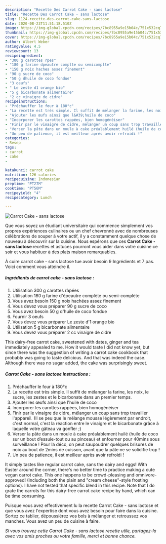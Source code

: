 ```yaml
---
description: "Recette Des Carrot Cake - sans lactose"
title: "Recette Des Carrot Cake - sans lactose"
slug: 1124-recette-des-carrot-cake-sans-lactose
date: 2020-08-23T11:51:18.510Z
image: https://img-global.cpcdn.com/recipes/7bc8955a9e15b04c/751x532cq70/carrot-cake-sans-lactose-photo-principale-de-la-recette.jpg
thumbnail: https://img-global.cpcdn.com/recipes/7bc8955a9e15b04c/751x532cq70/carrot-cake-sans-lactose-photo-principale-de-la-recette.jpg
cover: https://img-global.cpcdn.com/recipes/7bc8955a9e15b04c/751x532cq70/carrot-cake-sans-lactose-photo-principale-de-la-recette.jpg
author: Albert Weber
ratingvalue: 4.5
reviewcount: 13
recipeingredient:
- "300 g carottes rpes"
- "180 g farine dpeautre complte ou semicomplte"
- "150 g noix haches assez finement"
- "90 g sucre de coco"
- "50 g dhuile de coco fondue"
- "3 oeufs"
- " Le zeste d1 orange bio"
- "5 g bicarbonate alimentaire"
- "2 cc vinaigre de cidre"
recipeinstructions:
- "Préchauffer le four à 180°c"
- "La recette est très simple. Il suffit de mélanger la farine, les noix, le sucre, les zestes et le bicarbonate dans un premier temps."
- "Ajouter les œufs ainsi que l&#39;huile de coco"
- "Incorporer les carottes rappées, bien homogénéiser"
- "Finir par le vinaigre de cidre, mélanger un coup sans trop travailler l&#39;appareil. (Il se peu que le mélange mousse légèrement par endroit, c&#39;est normal, c&#39;est la réaction entre le vinaigre et le bicarbonate grâce à laquelle votre gâteau va gonfler ;)"
- "Verser la pâte dans un moule à cake préalablement huilé (huile de coco sur un bout d’essuie-tout ou au pinceau) et enfourner pour 40mins sous surveillance ! Pour la déco, on peut saupoudrer quelques brisures de noix au bout de 2mins de cuisson, avant que la pâte ne se solidifie trop !"
- "Un peu de patience, il est meilleur après avoir refroidi !"
categories:
- Resep
tags:
- carrot
- cake
- 

katakunci: carrot cake  
nutrition: 126 calories
recipecuisine: Indonesian
preptime: "PT27M"
cooktime: "PT56M"
recipeyield: "4"
recipecategory: Lunch

---
```



![Carrot Cake - sans lactose](https://img-global.cpcdn.com/recipes/7bc8955a9e15b04c/751x532cq70/carrot-cake-sans-lactose-photo-principale-de-la-recette.jpg)

Que vous soyez un étudiant universitaire qui commence simplement vos propres expériences culinaires ou un chef chevronné avec de nombreuses célébrations de souper à votre actif, il y a constamment quelque chose de nouveau à découvrir sur la cuisine. Nous espérons que ces <strong> Carrot Cake - sans lactose </strong> recettes et astuces pourront vous aider dans votre cuisine ce soir et vous habituer à des plats maison remarquables.

<!--inarticleads1-->

À cuire carrot cake - sans lactose tue avoir besoin 9 Ingrédients et 7 pas. Voici comment vous atteindre il.

##### Ingrédients de carrot cake - sans lactose :

1. Utilisation 300 g carottes râpées
1. Utilisation 180 g farine d&#39;épeautre complète ou semi-complète
1. Vous avez besoin 150 g noix hachées assez finement
1. Vous devez vous préparer 90 g sucre de coco
1. Vous avez besoin 50 g d&#39;huile de coco fondue
1. Fournir 3 oeufs
1. Vous devez vous préparer  Le zeste d&#39;1 orange bio
1. Utilisation 5 g bicarbonate alimentaire
1. Vous devez vous préparer 2 cc vinaigre de cidre


This dairy-free carrot cake, sweetened with dates, ginger and tea immediately appealed to me. How it would taste I did not know yet, but since there was the suggestion of writing a carrot cake cookbook that probably was going to taste delicious. And that was indeed the case. Although there was no sugar added, the cake was surprisingly sweet. 

<!--inarticleads2-->

##### Carrot Cake - sans lactose instructions :

1. Préchauffer le four à 180°c
1. La recette est très simple. Il suffit de mélanger la farine, les noix, le sucre, les zestes et le bicarbonate dans un premier temps.
1. Ajouter les œufs ainsi que l&#39;huile de coco
1. Incorporer les carottes rappées, bien homogénéiser
1. Finir par le vinaigre de cidre, mélanger un coup sans trop travailler l&#39;appareil. (Il se peu que le mélange mousse légèrement par endroit, c&#39;est normal, c&#39;est la réaction entre le vinaigre et le bicarbonate grâce à laquelle votre gâteau va gonfler ;)
1. Verser la pâte dans un moule à cake préalablement huilé (huile de coco sur un bout d’essuie-tout ou au pinceau) et enfourner pour 40mins sous surveillance ! Pour la déco, on peut saupoudrer quelques brisures de noix au bout de 2mins de cuisson, avant que la pâte ne se solidifie trop !
1. Un peu de patience, il est meilleur après avoir refroidi !


It simply tastes like regular carrot cake, sans the dairy and eggs! With Easter around the corner, there&#39;s no better time to practice making a cute vegan carrot cake. This one happens to be crowd-pleasing and omnivore-approved! (Including both the plain and &#34;cream cheese&#34;-style frosting options). I have not tested that specific blend in this recipe. Note that I do grate the carrots for this dairy-free carrot cake recipe by hand, which can be time consuming. 

<!--inarticleads1-->

<p>
Puisque vous avez effectivement lu la recette Carrot Cake - sans lactose et que vous avez l'expertise dont vous avez besoin pour faire dans la cuisine. Sortez ce tablier, dépoussiérez vos bols à mélanger et retroussez vos manches. Vous avez un peu de cuisine à faire.
</p>

<p>
<i>Si vous trouvez cette Carrot Cake - sans lactose recette utile, partagez-la avec vos amis proches ou votre famille, merci et bonne chance.</i>
</p>
